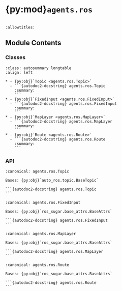 # {py:mod}`agents.ros`

```{py:module} agents.ros
```

```{autodoc2-docstring} agents.ros
:allowtitles:
```

## Module Contents

### Classes

````{list-table}
:class: autosummary longtable
:align: left

* - {py:obj}`Topic <agents.ros.Topic>`
  - ```{autodoc2-docstring} agents.ros.Topic
    :summary:
    ```
* - {py:obj}`FixedInput <agents.ros.FixedInput>`
  - ```{autodoc2-docstring} agents.ros.FixedInput
    :summary:
    ```
* - {py:obj}`MapLayer <agents.ros.MapLayer>`
  - ```{autodoc2-docstring} agents.ros.MapLayer
    :summary:
    ```
* - {py:obj}`Route <agents.ros.Route>`
  - ```{autodoc2-docstring} agents.ros.Route
    :summary:
    ```
````

### API

````{py:class} Topic
:canonical: agents.ros.Topic

Bases: {py:obj}`auto_ros.topic.BaseTopic`

```{autodoc2-docstring} agents.ros.Topic
```

````

````{py:class} FixedInput
:canonical: agents.ros.FixedInput

Bases: {py:obj}`ros_sugar.base_attrs.BaseAttrs`

```{autodoc2-docstring} agents.ros.FixedInput
```

````

````{py:class} MapLayer
:canonical: agents.ros.MapLayer

Bases: {py:obj}`ros_sugar.base_attrs.BaseAttrs`

```{autodoc2-docstring} agents.ros.MapLayer
```

````

````{py:class} Route
:canonical: agents.ros.Route

Bases: {py:obj}`ros_sugar.base_attrs.BaseAttrs`

```{autodoc2-docstring} agents.ros.Route
```

````
